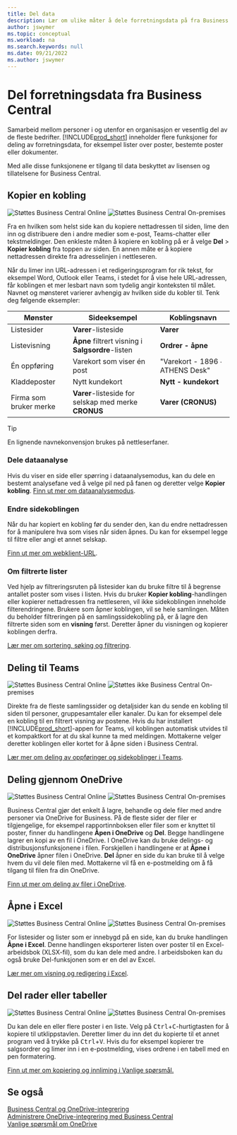 ```yaml
---
title: Del data
description: Lær om ulike måter å dele forretningsdata på fra Business Central.
author: jswymer
ms.topic: conceptual
ms.workload: na
ms.search.keywords: null
ms.date: 09/21/2022
ms.author: jswymer
---
```

# <a name="sharing-business-data-from-business-central"></a>Del forretningsdata fra Business Central

Samarbeid mellom personer i og utenfor en organisasjon er vesentlig del av de fleste bedrifter. [!INCLUDE[prod_short](includes/prod_short.md)] inneholder flere funksjoner for deling av forretningsdata, for eksempel lister over poster, bestemte poster eller dokumenter. <!--, with others&mdash;even those people who don't have a Business Central license in some cases.-->

Med alle disse funksjonene er tilgang til data beskyttet av lisensen og tillatelsene for Business Central.

## <a name="copying-a-link"></a>Kopier en kobling

![Støttes](media/check.png) Business Central Online ![Støttes](media/check.png) Business Central On-premises

Fra en hvilken som helst side kan du kopiere nettadressen til siden, lime den inn og distribuere den i andre medier som e-post, Teams-chatter eller tekstmeldinger. Den enkleste måten å kopiere en kobling på er å velge **Del** > **Kopier kobling** fra toppen av siden. En annen måte er å kopiere nettadressen direkte fra adresselinjen i nettleseren.

Når du limer inn URL-adressen i et redigeringsprogram for rik tekst, for eksempel Word, Outlook eller Teams, i stedet for å vise hele URL-adressen, får koblingen et mer lesbart navn som tydelig angir konteksten til målet. Navnet og mønsteret varierer avhengig av hvilken side du kobler til. Tenk deg følgende eksempler:

|Mønster|Sideeksempel|Koblingsnavn|
|-|-|-|
|Listesider|**Varer**-listeside | **Varer**|
|Listevisning| **Åpne** filtrert visning i **Salgsordre**-listen|**Ordrer - åpne**|
| Én oppføring|Varekort som viser én post|"Varekort - 1896 ∙ ATHENS Desk"|
|Kladdeposter| Nytt kundekort|**Nytt - kundekort**|
|Firma som bruker merke|**Varer**-listeside for selskap med merke **CRONUS**| **Varer (CRONUS)**|

> [!TIP]
> En lignende navnekonvensjon brukes på nettleserfaner.

### <a name="share-data-analysis"></a>Dele dataanalyse
Hvis du viser en side eller spørring i dataanalysemodus, kan du dele en bestemt analysefane ved å velge pil ned på fanen og deretter velge **Kopier kobling**. [Finn ut mer om dataanalysemodus](analysis-mode.md). 

### <a name="modify-the-page-link"></a>Endre sidekoblingen

Når du har kopiert en kobling før du sender den, kan du endre nettadressen for å manipulere hva som vises når siden åpnes. Du kan for eksempel legge til filtre eller angi et annet selskap.

[Finn ut mer om webklient-URL](/dynamics365/business-central/dev-itpro/developer/devenv-web-client-urls).

### <a name="about-filtered-lists"></a>Om filtrerte lister

Ved hjelp av filtreringsruten på listesider kan du bruke filtre til å begrense antallet poster som vises i listen. Hvis du bruker **Kopier kobling**-handlingen eller kopierer nettadressen fra nettleseren, vil ikke sidekoblingen inneholde filterendringene. Brukere som åpner koblingen, vil se hele samlingen. Måten du beholder filtreringen på en samlingssidekobling på, er å lagre den filtrerte siden som en **visning** først. Deretter åpner du visningen og kopierer koblingen derfra.

[Lær mer om sortering, søking og filtrering](ui-enter-criteria-filters.md).

## <a name="sharing-to-teams"></a>Deling til Teams

![Støttes](media/check.png) Business Central Online ![Støttes ikke](media/x-icon.png) Business Central On-premises

Direkte fra de fleste samlingssider og detaljsider kan du sende en kobling til siden til personer, gruppesamtaler eller kanaler. Du kan for eksempel dele en kobling til en filtrert visning av postene. Hvis du har installert [!INCLUDE[prod_short](includes/prod_short.md)]-appen for Teams, vil koblingen automatisk utvides til et kompaktkort for at du skal kunne ta med meldingen. Mottakerne velger deretter koblingen eller kortet for å åpne siden i Business Central.

[Lær mer om deling av oppføringer og sidekoblinger i Teams](across-working-with-teams.md).

## <a name="sharing-through-onedrive"></a>Deling gjennom OneDrive

![Støttes](media/check.png) Business Central Online ![Støttes](media/check.png) Business Central On-premises

Business Central gjør det enkelt å lagre, behandle og dele filer med andre personer via OneDrive for Business. På de fleste sider der filer er tilgjengelige, for eksempel rapportinnboksen eller filer som er knyttet til poster, finner du handlingene **Åpen i OneDrive** og **Del**. Begge handlingene lagrer en kopi av en fil i OneDrive. I OneDrive kan du bruke delings- og distribusjonsfunksjonene i filen. Forskjellen i handlingene er at **Åpne i OneDrive** åpner filen i OneDrive. **Del** åpner en side du kan bruke til å velge hvem du vil dele filen med. Mottakerne vil få en e-postmelding om å få tilgang til filen fra din OneDrive.

[Finn ut mer om deling av filer i OneDrive](across-share-onedrive.md).

## <a name="opening-in-excel"></a>Åpne i Excel

![Støttes](media/check.png) Business Central Online ![Støttes](media/check.png) Business Central On-premises

For listesider og lister som er innebygd på en side, kan du bruke handlingen **Åpne i Excel**. Denne handlingen eksporterer listen over poster til en Excel-arbeidsbok (XLSX-fil), som du kan dele med andre. I arbeidsboken kan du også bruke Del-funksjonen som er en del av Excel.

[Lær mer om visning og redigering i Excel](across-work-with-excel.md).

## <a name="sharing-rows-or-tables"></a>Del rader eller tabeller

![Støttes](media/check.png) Business Central Online ![Støttes](media/check.png) Business Central On-premises

Du kan dele en eller flere poster i en liste. Velg på <kbd>Ctrl</kbd>+<kbd>C</kbd>-hurtigtasten for å kopiere til utklippstavlen. Deretter limer du inn det du kopierte til et annet program ved å trykke på <kbd>Ctrl</kbd>+<kbd>V</kbd>. Hvis du for eksempel kopierer tre salgsordrer og limer inn i en e-postmelding, vises ordrene i en tabell med en pen formatering.

[Finn ut mer om kopiering og innliming i Vanlige spørsmål.](faq-copy-paste.yml)

## <a name="see-also"></a>Se også

[Business Central og OneDrive-integrering](across-onedrive-overview.md)  
[Administrere OneDrive-integrering med Business Central](admin-onedrive-integration.md)  
[Vanlige spørsmål om OneDrive](admin-onedrive-faq.md)
